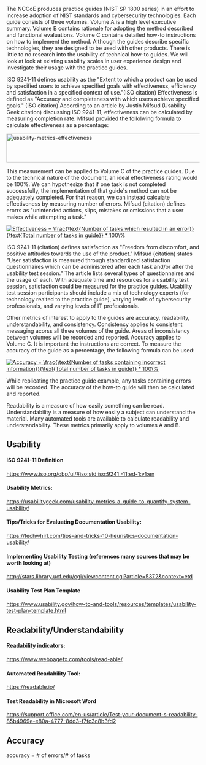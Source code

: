 The NCCoE produces practice guides (NIST SP 1800 series) in an effort to increase adoption of NIST standards and cybersecurity technologies. Each guide consists of three volumes. Volume A is a high level executive summary. Volume B contains rationale for adopting the method described and functional evaluations. Volume C contains detailed how-to instructions on how to implement the method. Although the guides describe specific technologies, they are designed to be used with other products. There is little to no research into the usability of technical how-to guides. We will look at look at existing usability scales in user experience design and investigate their usage with the practice guides.

ISO 9241-11 defines usability as the "Extent to which a product can be used by specified users to achieve specified goals with effectiveness, efficiency and satisfaction in a specified context of use."(ISO citation) Effectiveness is defined as "Accuracy and completeness with which users achieve specified goals." (ISO citation) According to an article by Justin Mifsud (Usability Geek citation) discussing ISO 9241-11, effectiveness can be calculated by measuring completion rate. Mifsud provided the follolwing formula to calculate effectiveness as a percentage:

<img src="http://usabilitygeek.com/wp-content/uploads/2015/06/usability-metrics-effectiveness.jpg" alt="usability-metrics-effectiveness" width="750" height="75" />

This measurement can be applied to Volume C of the practice guides. Due to the technical nature of the document, an ideal effectiveness rating would be 100%. We can hypothesize that if one task is not completed successfully, the implementation of that guide's method can not be adequately completed. For that reason, we can instead calculate effectiveness by measuring number of errors. Mifsud (citation) defines erorrs as "unintended actions, slips, mistakes or omissions that a user makes while attempting a task."

<a href="http://www.codecogs.com/eqnedit.php?latex=Effectiveness&space;=&space;\frac{\text{Number&space;of&space;tasks&space;which&space;resulted&space;in&space;an&space;error}}{\text{Total&space;number&space;of&space;tasks&space;in&space;guide}}&space;*&space;100\%" target="_blank"><img src="http://latex.codecogs.com/gif.latex?Effectiveness&space;=&space;\frac{\text{Number&space;of&space;tasks&space;which&space;resulted&space;in&space;an&space;error}}{\text{Total&space;number&space;of&space;tasks&space;in&space;guide}}&space;*&space;100\%" title="Effectiveness = \frac{\text{Number of tasks which resulted in an error}}{\text{Total number of tasks in guide}} * 100\%" /></a>

ISO 9241-11 (citation) defines satisfaction as "Freedom from discomfort, and positive attitudes towards the use of the product." Mifsud (citation) states "User satisfaction is measured through standardized satisfaction questionnaires which can be administered after each task and/or after the usability test session." The article lists several types of questionnaires and the usage of each. With adequate time and resources for a usability test session, satisfaction could be measured for the practice guides. Usability test session participants should include a mix of technology experts (for technology realted to the practice guide), varying levels of cybersecurity professionals, and varying levels of IT professionals. 

Other metrics of interest to apply to the guides are accuracy, readability, understandability, and consistency. Consistency applies to consistent messaging acorss all three volumes of the guide. Areas of inconsistency between volumes will be recorded and reported. Accuracy applies to Volume C. It is important the instructions are correct. To measure the accuracy of the guide as a percentage, the following formula can be used:

<a href="https://www.codecogs.com/eqnedit.php?latex=Accuracy&space;=&space;\frac{\text{Number&space;of&space;tasks&space;containing&space;incorrect&space;information}}{\text{Total&space;number&space;of&space;tasks&space;in&space;guide}}&space;*&space;100\%" target="_blank"><img src="https://latex.codecogs.com/gif.latex?Accuracy&space;=&space;\frac{\text{Number&space;of&space;tasks&space;containing&space;incorrect&space;information}}{\text{Total&space;number&space;of&space;tasks&space;in&space;guide}}&space;*&space;100\%" title="Accuracy = \frac{\text{Number of tasks containing incorrect information}}{\text{Total number of tasks in guide}} * 100\%" /></a>

While replicating the practice guide example, any tasks containing errors will be recorded. The accuracy of the how-to guide will then be calculated and reported.

Readability is a measure of how easily something can be read. Understandability is a measure of how easily a subject can understand the material. Many automated tools are available to calculate readability and understandability. These metrics primarily apply to volumes A and B.


## Usability

#### ISO 9241-11 Definition
https://www.iso.org/obp/ui/#iso:std:iso:9241:-11:ed-1:v1:en

#### Usability Metrics:
https://usabilitygeek.com/usability-metrics-a-guide-to-quantify-system-usability/

#### Tips/Tricks for Evaluating Documentation Usability:
https://techwhirl.com/tips-and-tricks-10-heuristics-documentation-usability/

#### Implementing Usability Testing (references many sources that may be worth looking at)
http://stars.library.ucf.edu/cgi/viewcontent.cgi?article=5372&context=etd

#### Usability Test Plan Template
https://www.usability.gov/how-to-and-tools/resources/templates/usability-test-plan-template.html

## Readability/Understandability
#### Readability indicators:
https://www.webpagefx.com/tools/read-able/

#### Automated Readability Tool:
https://readable.io/

#### Test Readability in Microsoft Word
https://support.office.com/en-us/article/Test-your-document-s-readability-85b4969e-e80a-4777-8dd3-f7fc3c8b3fd2

## Accuracy
accuracy = # of errors/# of tasks
